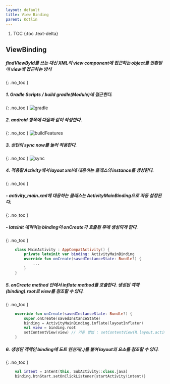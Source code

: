 ```yaml
---
layout: default
title: View Binding
parent: Kotlin
---
```


1. TOC
{:toc .text-delta} 

## ViewBinding
##### findViewById를 쓰는 대신 XML의 view component에 접근하는 object를 반환받아 view에 접근하는 방식
{: .no_toc }
##### 1. Gradle Scripts / build gradle(Module)에 접근한다.
{: .no_toc }
![gradle](../images/viewBinding/gradle.png)

##### 2. android 항목에 다음과 같이 작성한다. 
{: .no_toc }
![buildFeatures](../images/viewBinding/buildFeatures.png)
##### 3. 상단의 sync now를 눌러 적용한다.
{: .no_toc }
![sync](../images/viewBinding/sync.png)
##### 4. 적용할 Activity에서 layout xml에 대응하는 클래스의 instance를 생성한다.
{: .no_toc }
##### - activity_main.xml에 대응하는 클래스는 ActivityMainBinding으로 자동 설정된다.
{: .no_toc }
##### - lateinit 예약어는 binding이 onCreate가 호출된 후에 생성되게 한다. 
{: .no_toc }
```kotlin
    class MainActivity : AppCompatActivity() {
        private lateinit var binding: ActivityMainBinding
        override fun onCreate(savedInstanceState: Bundle?) {
            ...
        }
    }
```
##### 5. onCreate method 안에서 inflate method를 호출한다. 생성된 객체(binding).root로 view를 참조할 수 있다.
{: .no_toc }
```kotlin
    override fun onCreate(savedInstanceState: Bundle?) {
        super.onCreate(savedInstanceState)
        binding = ActivityMainBinding.inflate(layoutInflater)
        val view = binding.root
        setContentView(view) // 기존 방법 : setContentView(R.layout.activity_main)
    }
```
##### 6. 생성된 객체인 binding에 도트 연산자(.)를 붙여 layout의 요소를 참조할 수 있다.
{: .no_toc }
```kotlin
    val intent = Intent(this, SubActivity::class.java)
    binding.btnStart.setOnClickListener{startActivity(intent)}
```

